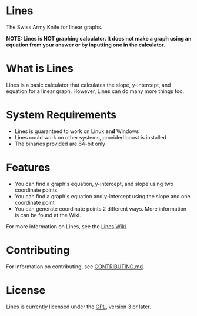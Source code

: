 # Lines
The Swiss Army Knife for linear graphs.

**NOTE: Lines is NOT  graphing calculator. It does not make a graph using an equation from your answer or by inputting one in the calculator.** 

# What is Lines
Lines is a basic calculator that calculates the slope, y-intercept, and equation for a linear graph. However, Lines can do many more things too. 

# System Requirements
* Lines is guaranteed to work on Linux **and** Windows
* Lines could work on other systems, provided boost is installed
* The binaries provided are 64-bit only 

# Features
* You can find a graph's equation, y-intercept, and slope using two coordinate points 
* You can find a graph's equation and y-intercept using the slope and one coordinate point
* You can generate coordinate points 2 different ways. More information is can be found at the Wiki.

For more information on Lines, see the [Lines Wiki](https://github.com/generic-pers0n/lines/wiki). 

# Contributing
For information on contributing, see [CONTRIBUTING.md](CONTRIBUTING.md). 

# License
Lines is currently licensed under the [GPL](https://www.gnu.org/licenses/gpl-3.0.html), version 3 or later.
